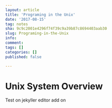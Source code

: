 ```yaml
---
layout: article
title: 'Programing in the Unix'
date: '2017-08-15'
tag: notes
sha: 9c9c2001e4296f74f39c9a39b87c8694403aab30
slug: Programing-in-the-Unix
info: 
comment: 
tags: []
categories: []
published: false

---
```



# Unix System Overview
Test on jekyller editor add on 
